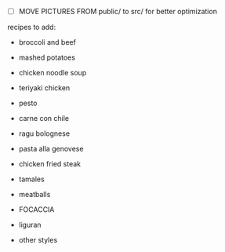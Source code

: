 - [ ] MOVE PICTURES FROM public/ to src/ for better optimization

recipes to add: 
- broccoli and beef
- mashed potatoes
- chicken noodle soup
- teriyaki chicken
- pesto
- carne con chile
- ragu bolognese
- pasta alla genovese
- chicken fried steak
- tamales
- meatballs

- FOCACCIA
 - liguran
 - other styles